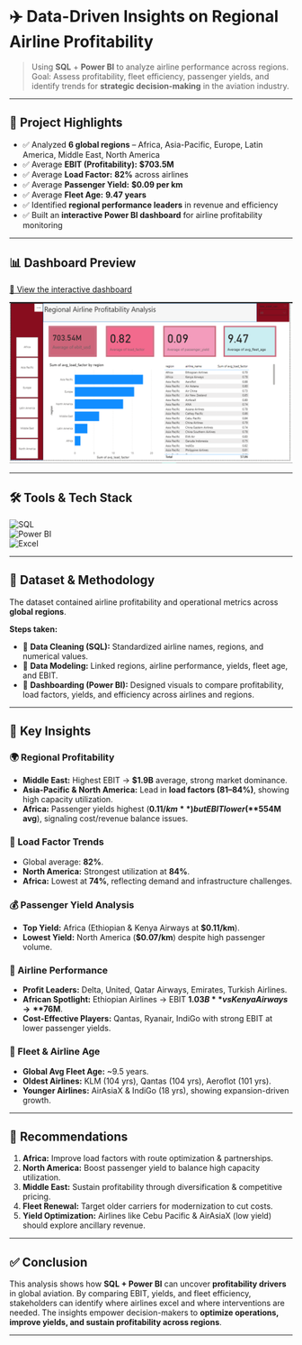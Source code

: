 # ✈️ Data-Driven Insights on Regional Airline Profitability  

> Using **SQL** + **Power BI** to analyze airline performance across regions.  
> Goal: Assess profitability, fleet efficiency, passenger yields, and identify trends for **strategic decision-making** in the aviation industry.  

---

## 🚀 Project Highlights  
- ✅ Analyzed **6 global regions** – Africa, Asia-Pacific, Europe, Latin America, Middle East, North America  
- ✅ Average **EBIT (Profitability):** **$703.5M**  
- ✅ Average **Load Factor:** **82%** across airlines  
- ✅ Average **Passenger Yield:** **$0.09 per km**  
- ✅ Average **Fleet Age:** **9.47 years**  
- ✅ Identified **regional performance leaders** in revenue and efficiency  
- ✅ Built an **interactive Power BI dashboard** for airline profitability monitoring  

---

## 📊 Dashboard Preview  
[🔗 View the interactive dashboard](https://app.powerbi.com/links/IBJenMHFr6?ctid=940b29f2-18a4-4aad-9354-e83cbb13f27d&pbi_source=linkShare)  

![Dashboard](airline.png)  

---

## 🛠️ Tools & Tech Stack  
![SQL](https://img.shields.io/badge/SQL-003B57?style=for-the-badge&logo=postgresql&logoColor=white)  
![Power BI](https://img.shields.io/badge/PowerBI-F2C811?style=for-the-badge&logo=powerbi&logoColor=black)  
![Excel](https://img.shields.io/badge/Excel-217346?style=for-the-badge&logo=microsoft-excel&logoColor=white)  

---

## 📂 Dataset & Methodology  
The dataset contained airline profitability and operational metrics across **global regions**.  

**Steps taken:**  
- 🔹 **Data Cleaning (SQL):** Standardized airline names, regions, and numerical values.  
- 🔹 **Data Modeling:** Linked regions, airline performance, yields, fleet age, and EBIT.  
- 🔹 **Dashboarding (Power BI):** Designed visuals to compare profitability, load factors, yields, and efficiency across airlines and regions.  

---

## 🔎 Key Insights  

### 🌍 Regional Profitability  
- **Middle East:** Highest EBIT → **$1.9B** average, strong market dominance.  
- **Asia-Pacific & North America:** Lead in **load factors (81–84%)**, showing high capacity utilization.  
- **Africa:** Passenger yields highest (**$0.11/km**) but EBIT lower (**$554M avg**), signaling cost/revenue balance issues.  

### 👥 Load Factor Trends  
- Global average: **82%**.  
- **North America:** Strongest utilization at **84%**.  
- **Africa:** Lowest at **74%**, reflecting demand and infrastructure challenges.  

### 💰 Passenger Yield Analysis  
- **Top Yield:** Africa (Ethiopian & Kenya Airways at **$0.11/km**).  
- **Lowest Yield:** North America (**$0.07/km**) despite high passenger volume.  

### 🛫 Airline Performance  
- **Profit Leaders:** Delta, United, Qatar Airways, Emirates, Turkish Airlines.  
- **African Spotlight:** Ethiopian Airlines → EBIT **$1.03B** vs Kenya Airways → **$76M**.  
- **Cost-Effective Players:** Qantas, Ryanair, IndiGo with strong EBIT at lower passenger yields.  

### 🏢 Fleet & Airline Age  
- **Global Avg Fleet Age:** ~9.5 years.  
- **Oldest Airlines:** KLM (104 yrs), Qantas (104 yrs), Aeroflot (101 yrs).  
- **Younger Airlines:** AirAsiaX & IndiGo (18 yrs), showing expansion-driven growth.  

---

## 📌 Recommendations  
1. **Africa:** Improve load factors with route optimization & partnerships.  
2. **North America:** Boost passenger yield to balance high capacity utilization.  
3. **Middle East:** Sustain profitability through diversification & competitive pricing.  
4. **Fleet Renewal:** Target older carriers for modernization to cut costs.  
5. **Yield Optimization:** Airlines like Cebu Pacific & AirAsiaX (low yield) should explore ancillary revenue.  

---

## ✅ Conclusion  
This analysis shows how **SQL + Power BI** can uncover **profitability drivers** in global aviation. By comparing EBIT, yields, and fleet efficiency, stakeholders can identify where airlines excel and where interventions are needed. The insights empower decision-makers to **optimize operations, improve yields, and sustain profitability across regions**.  

---
